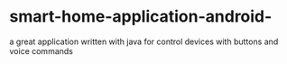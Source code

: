 # smart-home-application-android-
a great application written with java for control devices with buttons and voice commands
